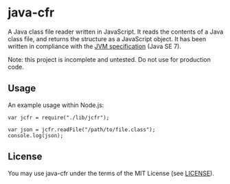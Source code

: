 java-cfr
=========

A Java class file reader written in JavaScript. It reads the contents of a Java class file, and returns the structure as a JavaScript object. It has been written in compliance with the [JVM specification](http://docs.oracle.com/javase/specs/jvms/se7/html/jvms-4.html) (Java SE 7).

Note: this project is incomplete and untested. Do not use for production code.

Usage
-------
An example usage within Node.js:

    var jcfr = require("./lib/jcfr");

    var json = jcfr.readFile("/path/to/file.class");
    console.log(json);


License
-------
You may use java-cfr under the terms of the MIT License (see [LICENSE](LICENSE)).
